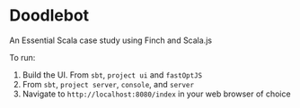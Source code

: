 # Doodlebot

An Essential Scala case study using Finch and Scala.js

To run:

1. Build the UI. From `sbt`, `project ui` and `fastOptJS`
2. From `sbt`, `project server`, `console`, and `server`
3. Navigate to `http://localhost:8080/index` in your web browser of choice
